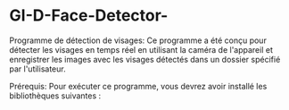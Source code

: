 # GI-D-Face-Detector-
Programme de détection de visages:
Ce programme a été conçu pour détecter les visages en temps réel en utilisant la caméra de l'appareil et enregistrer les images avec les visages détectés dans un dossier spécifié par l'utilisateur.

Prérequis:
Pour exécuter ce programme, vous devrez avoir installé les bibliothèques suivantes :
